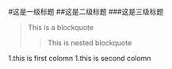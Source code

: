 #这是一级标题
##这是二级标题
###这是三级标题

>This is a blockquote
>> This is nested blockquote

1.this is first colomn
1.this is second colomn
